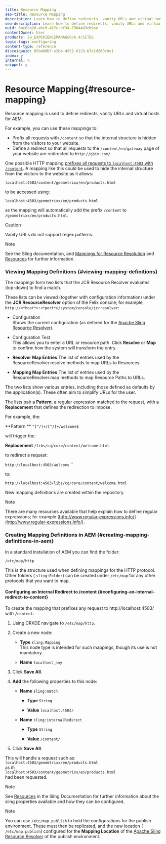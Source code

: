 ```yaml
---
title: Resource Mapping
seo-title: Resource Mapping
description: Learn how to define redirects, vanity URLs and virtual hosts for AEM by using resource mapping.
seo-description: Learn how to define redirects, vanity URLs and virtual hosts for AEM by using resource mapping.
uuid: 64c0ce2d-ebc9-41fc-bf34-79844d3cb9ae
contentOwner: User
products: SG_EXPERIENCEMANAGER/6.4/SITES
topic-tags: configuring
content-type: reference
discoiquuid: 05b468b7-e2b4-4952-8129-b7e1d260c9e1
index: y
internal: n
snippet: y
---
```


# Resource Mapping{#resource-mapping}

Resource mapping is used to define redirects, vanity URLs and virtual hosts for AEM.

For example, you can use these mappings to:

* Prefix all requests with `/content` so that the internal structure is hidden from the visitors to your website.
* Define a redirect so that all requests to the `/content/en/gateway` page of your website are redirected to `http://gbiv.com/`.

One possible HTTP mapping [prefixes all requests to `localhost:4503` with `/content`](#configuringaninternalredirecttocontent). A mapping like this could be used to hide the internal structure from the visitors to the website as it allows:

`localhost:4503/content/geometrixx/en/products.html`

to be accessed using:

`localhost:4503/geometrixx/en/products.html`

as the mapping will automatically add the prefix `/content` to `/geometrixx/en/products.html`.

>[!CAUTION]
>
>Vanity URLs do not support regex patterns.

>[!NOTE]
>
>See the Sling documentation, and [Mappings for Resource Resolution](http://sling.apache.org/site/resources.html) and [Resources](http://sling.apache.org/site/mappings-for-resource-resolution.html) for further information.

### Viewing Mapping Definitions {#viewing-mapping-definitions}

The mappings form two lists that the JCR Resource Resolver evaluates (top-down) to find a match.

These lists can be viewed (together with configuration information) under the **JCR ResourceResolver** option of the Felix console; for example, `http://<*host*>:<*port*>/system/console/jcrresolver`:

* Configuration  
  Shows the current configuration (as defined for the [Apache Sling Resource Resolver](../../../sites/deploying/using/osgi-configuration-settings.md#apacheslingresourceresolver)).

* Configuration Test  
  This allows you to enter a URL or resource path. Click **Resolve** or **Map** to confirm how the system will transform the entry.  

* **Resolver Map Entries** 
  The list of entries used by the ResourceResolver.resolve methods to map URLs to Resources.

* **Mapping Map Entries** 
  The list of entries used by the ResourceResolver.map methods to map Resource Paths to URLs.

The two lists show various entries, including those defined as defaults by the application(s). These often aim to simplify URLs for the user.

The lists pair a **Pattern**, a regular expression matched to the request, with a **Replacement** that defines the redirection to impose.

For example, the:

**Pattern ** `^[^/]+/[^/]+/welcome$`

will trigger the:

**Replacement** `/libs/cq/core/content/welcome.html`.

to redirect a request:

`http://localhost:4503/welcome` ``

to:

`http://localhost:4503/libs/cq/core/content/welcome.html`

New mapping definitions are created within the repository.

>[!NOTE]
>
>There are many resources available that help explain how to define regular expressions; for example [http://www.regular-expressions.info/](http://www.regular-expressions.info/).

### Creating Mapping Definitions in AEM {#creating-mapping-definitions-in-aem}

In a standard installation of AEM you can find the folder:

`/etc/map/http`

This is the structure used when defining mappings for the HTTP protocol. Other folders ( `sling:Folder`) can be created under `/etc/map` for any other protocols that you want to map.

#### Configuring an Internal Redirect to /content {#configuring-an-internal-redirect-to-content}

To create the mapping that prefixes any request to http://localhost:4503/ with `/content`:

1. Using CRXDE navigate to `/etc/map/http`.  

1. Create a new node:

    * **Type** `sling:Mapping`  
      This node type is intended for such mappings, though its use is not mandatory.  
    
    * **Name** `localhost_any`

1. Click **Save All**.
1. **Add** the following properties to this node:

    * **Name** `sling:match`

        * **Type** `String` 
        
        * **Value** `localhost.4503/`

    * **Name** `sling:internalRedirect`

        * **Type** `String`  
        
        * **Value** `/content/`

1. Click **Save All**.

This will handle a request such as:  
`localhost:4503/geometrixx/en/products.html`  
as if:  
`localhost:4503/content/geometrixx/en/products.html`  
had been requested.

>[!NOTE]
>
>See [Resources](http://sling.apache.org/site/mappings-for-resource-resolution.html) in the Sling Documentation for further information about the sling properties available and how they can be configured.

>[!NOTE]
>
>You can use `/etc/map.publish` to hold the configurations for the publish environment. These must then be replicated, and the new location ( `/etc/map.publish`) configured for the **Mapping Location** of the [Apache Sling Resource Resolver](../../../sites/deploying/using/osgi-configuration-settings.md#apacheslingresourceresolver) of the publish environment.

